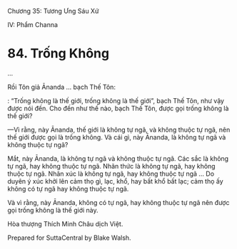  

Chương 35: Tương Ưng Sáu Xứ

IV: Phẩm Channa

# 84\. Trống Không

…

Rồi Tôn giả Ānanda … bạch Thế Tôn:

: “Trống không là thế giới, trống không là thế giới”, bạch Thế Tôn, như vậy được nói đến. Cho đến như thế nào, bạch Thế Tôn, được gọi trống không là thế giới?

—Vì rằng, này Ānanda, thế giới là không tự ngã, và không thuộc tự ngã, nên thế giới được gọi là trống không. Và cái gì, này Ānanda, là không tự ngã và không thuộc tự ngã?

Mắt, này Ānanda, là không tự ngã và không thuộc tự ngã. Các sắc là không tự ngã, hay không thuộc tự ngã. Nhãn thức là không tự ngã, hay không thuộc tự ngã. Nhãn xúc là không tự ngã, hay không thuộc tự ngã … Do duyên ý xúc khởi lên cảm thọ gì, lạc, khổ, hay bất khổ bất lạc; cảm thọ ấy không có tự ngã hay không thuộc tự ngã.

Và vì rằng, này Ānanda, không có tự ngã, hay không thuộc tự ngã nên được gọi trống không là thế giới này.

Hòa thượng Thích Minh Châu dịch Việt.

Prepared for SuttaCentral by Blake Walsh.